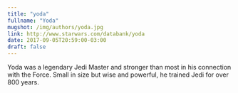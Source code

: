```yaml
---
title: "yoda"
fullname: "Yoda"
mugshot: /img/authors/yoda.jpg
link: http://www.starwars.com/databank/yoda
date: 2017-09-05T20:59:00-03:00
draft: false
---
```


Yoda was a legendary Jedi Master and stronger than most in his connection with the Force. Small in size but wise and powerful, he trained Jedi for over 800 years.
